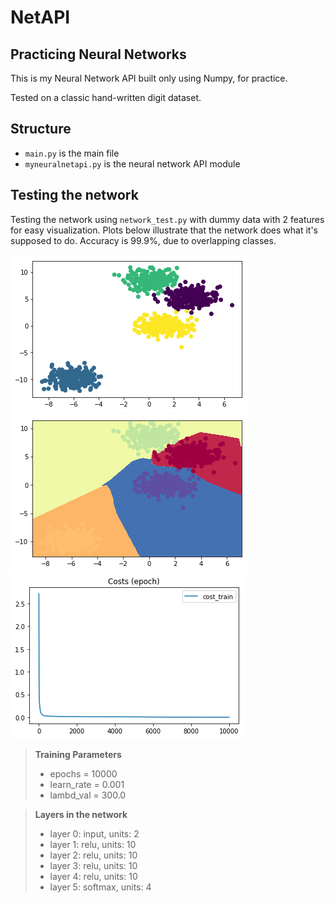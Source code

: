 # NetAPI

## Practicing Neural Networks

This is my Neural Network API built only using Numpy, for practice.

Tested on a classic hand-written digit dataset.

## Structure

- ``main.py`` is the main file
- ``myneuralnetapi.py`` is the neural network API module

## Testing the network

Testing the network using ```network_test.py``` with dummy data with 2 features for easy visualization. Plots below illustrate that the network does what it's supposed to do. Accuracy is 99.9%, due to overlapping classes.

![blobs](test_results/data.png)
![learned boundaries](test_results/boundaries.png)
![cost per iteration](test_results/cost.png)

> **Training Parameters**
> - epochs = 10000
> - learn_rate = 0.001
> - lambd_val = 300.0

> **Layers in the network**
> - layer 0: input, units: 2
> - layer 1: relu, units: 10
> - layer 2: relu, units: 10
> - layer 3: relu, units: 10
> - layer 4: relu, units: 10
> - layer 5: softmax, units: 4
